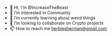 - 👋 Hi, I’m @IncreaseTheBeast
- 👀 I’m interested in Community
- 🌱 I’m currently learning about weird things
- 💞️ I’m looking to collaborate on Crypto projects
- 📫 How to reach me herbiesherman@gmail.com 

<!---
IncreaseTheBeast/IncreaseTheBeast is a ✨ special ✨ repository because its `README.md` (this file) appears on your GitHub profile.
You can click the Preview link to take a look at your changes.
--->
